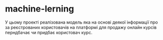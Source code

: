 # machine-lerning

У цьому проекті реалізована модель яка на основі деякої інформації про за реєстрованих користовачів на платформі для продажу онлайн курсів перндбачає чи придбає користовач курс.
